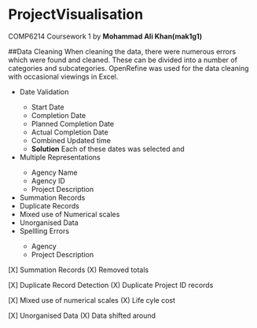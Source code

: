 # ProjectVisualisation
COMP6214 Coursework 1 by <b>Mohammad Ali Khan(mak1g1)</b>

##Data Cleaning
When cleaning the data, there were numerous errors which were found and cleaned. These can be divided into a number of categories and subcategories. OpenRefine was used for the data cleaning with occasional viewings in Excel.


<ul>
	<li>Date Validation</li>
	<ul>
		<li>Start Date</li>
		<li>Completion Date</li>
		<li>Planned Completion Date</li>
		<li>Actual Completion Date</li>
		<li>Combined Updated time</li>
		<li><b>Solution</b> Each of these dates was selected and  </li>
	</ul>
	<li>Multiple Representations</li>
		<ul>
			<li>Agency Name</li>
			<li>Agency ID</li>
			<li>Project Description</li>
		</ul>
	<li>Summation Records</li>
	<li>Duplicate Records</li>
	<li>Mixed use of Numerical scales</li>
	<li>Unorganised Data</li>
	<li>Spellling Errors</li>
	<ul>
		<li>Agency</li>
		<li>Project Description</li>
	</ul>
</ul>


[X] Summation Records
	(X) Removed totals

[X] Duplicate Record Detection
	(X) Duplicate Project ID records

[X] Mixed use of numerical scales
	(X) Life cyle cost


[X] Unorganised Data
	(X) Data shifted around

